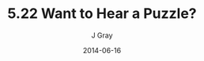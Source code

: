 ---
title: '5.22 Want to Hear a Puzzle?'
alt: 'Mysteries of the Arcana'
date: '2014-06-16'
author: 'J Gray'
artist: 'Keira'
chapter: '5 Inn Trouble'
filler: false
---